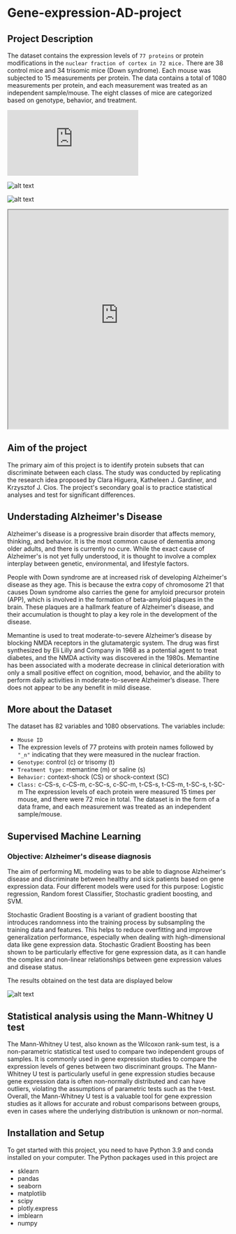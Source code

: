 # Gene-expression-AD-project
## Project Description
The dataset contains the expression levels of `77 proteins` or protein modifications in the `nuclear fraction of cortex in 72 mice.` There are 38 control mice and 34 trisomic mice (Down syndrome). Each mouse was subjected to 15 measurements per protein. The data contains a total of 1080 measurements per protein, and each measurement was treated as an independent sample/mouse. The eight classes of mice are categorized based on genotype, behavior, and treatment.

![alt text](https://github.com/yasmina-99/Gene-expression-AD-project/blob/main/tsne_plot.html)

![alt text](https://github.com/yasmina-99/Gene-expression-AD-project/blob/main/29B943FC-FD6E-48CF-BBEE-DF7698A2D1B1_1_201_a.jpeg)

![alt text](https://github.com/yasmina-99/Gene-expression-AD-project/blob/main/917E0951-D4D1-41CE-A15D-B3A56DB65FA9_1_201_a.jpeg)

<html>
    <body>
        <iframe src="https://raw.githubusercontent.com/yasmina-99/Gene-expression-AD-project/main/volcano_plot.html" width="100%" height="500px"></iframe>
    </body>
</html>


## Aim of the project
The primary aim of this project is to identify protein subsets that can discriminate between each class. The study was conducted by replicating the research idea proposed by Clara Higuera, Katheleen J. Gardiner, and Krzysztof J. Cios. The project's secondary goal is to practice statistical analyses and test for significant differences.

## Understading Alzheimer's Disease
Alzheimer's disease is a progressive brain disorder that affects memory, thinking, and behavior. It is the most common cause of dementia among older adults, and there is currently no cure. While the exact cause of Alzheimer's is not yet fully understood, it is thought to involve a complex interplay between genetic, environmental, and lifestyle factors.

People with Down syndrome are at increased risk of developing Alzheimer's disease as they age. This is because the extra copy of chromosome 21 that causes Down syndrome also carries the gene for amyloid precursor protein (APP), which is involved in the formation of beta-amyloid plaques in the brain. These plaques are a hallmark feature of Alzheimer's disease, and their accumulation is thought to play a key role in the development of the disease.

Memantine is used to treat moderate-to-severe Alzheimer’s disease by blocking NMDA receptors in the glutamatergic system. The drug was first synthesized by Eli Lilly and Company in 1968 as a potential agent to treat diabetes, and the NMDA activity was discovered in the 1980s. Memantine has been associated with a moderate decrease in clinical deterioration with only a small positive effect on cognition, mood, behavior, and the ability to perform daily activities in moderate-to-severe Alzheimer’s disease. There does not appear to be any benefit in mild disease.

## More about the Dataset
The dataset has 82 variables and 1080 observations. The variables include:

- `Mouse ID`
- The expression levels of 77 proteins with protein names followed by `"_n"` indicating that they were measured in the nuclear fraction.
- `Genotype`: control (c) or trisomy (t)
- `Treatment type:` memantine (m) or saline (s)
- `Behavior:` context-shock (CS) or shock-context (SC)
- `Class:` c-CS-s, c-CS-m, c-SC-s, c-SC-m, t-CS-s, t-CS-m, t-SC-s, t-SC-m
The expression levels of each protein were measured 15 times per mouse, and there were 72 mice in total. The dataset is in the form of a data frame, and each measurement was treated as an independent sample/mouse.

## Supervised Machine Learning 
### Objective: Alzheimer's disease diagnosis 

The aim of performing ML modeling was to be able to diagnose Alzheimer's disease and discriminate between healthy and sick patients based on gene expression data. Four different models were used for this purpose: Logistic regression, Random forest Classifier, Stochastic gradient boosting, and SVM. 

Stochastic Gradient Boosting is a variant of gradient boosting that introduces randomness into the training process by subsampling the training data and features. This helps to reduce overfitting and improve generalization performance, especially when dealing with high-dimensional data like gene expression data. Stochastic Gradient Boosting has been shown to be particularly effective for gene expression data, as it can handle the complex and non-linear relationships between gene expression values and disease status.

The results obtained on the test data are displayed below


![alt text](https://github.com/yasmina-99/Gene-expression-AD-project/blob/main/download-10.png)


## Statistical analysis using the Mann-Whitney U test
The Mann-Whitney U test, also known as the Wilcoxon rank-sum test, is a non-parametric statistical test used to compare two independent groups of samples. It is commonly used in gene expression studies to compare the expression levels of genes between two discriminant groups. The Mann-Whitney U test is particularly useful in gene expression studies because gene expression data is often non-normally distributed and can have outliers, violating the assumptions of parametric tests such as the t-test. Overall, the Mann-Whitney U test is a valuable tool for gene expression studies as it allows for accurate and robust comparisons between groups, even in cases where the underlying distribution is unknown or non-normal.


## Installation and Setup
To get started with this project, you need to have Python 3.9 and conda installed on your computer. The Python packages used in this project are
- sklearn
- pandas
- seaborn
- matplotlib
- scipy
- plotly.express
- imblearn
- numpy 


